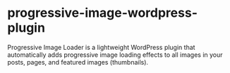 # progressive-image-wordpress-plugin
Progressive Image Loader is a lightweight WordPress plugin that automatically adds progressive image loading effects to all images in your posts, pages, and featured images (thumbnails).
